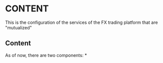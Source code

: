# CONTENT

This is the configuration of the services of the FX trading platform that are "mutualized"

## Content
As of now, there are two components:
* 
